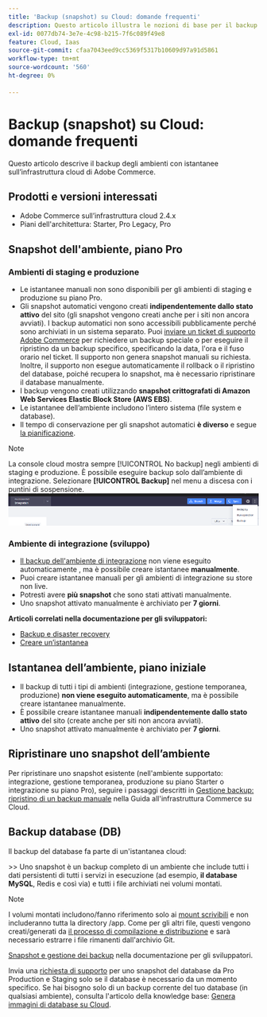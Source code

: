 ```yaml
---
title: 'Backup (snapshot) su Cloud: domande frequenti'
description: Questo articolo illustra le nozioni di base per il backup degli ambienti con istantanee su Adobe Commerce su infrastrutture cloud.
exl-id: 0077db74-3e7e-4c98-b215-7f6c089f49e8
feature: Cloud, Iaas
source-git-commit: cfaa7043eed9cc5369f5317b10609d97a91d5861
workflow-type: tm+mt
source-wordcount: '560'
ht-degree: 0%

---
```


# Backup (snapshot) su Cloud: domande frequenti

Questo articolo descrive il backup degli ambienti con istantanee sull’infrastruttura cloud di Adobe Commerce.

## Prodotti e versioni interessati

* Adobe Commerce sull’infrastruttura cloud 2.4.x
* Piani dell&#39;architettura: Starter, Pro Legacy, Pro

## Snapshot dell&#39;ambiente, piano Pro

### Ambienti di staging e produzione

* Le istantanee manuali non sono disponibili per gli ambienti di staging e produzione su piano Pro.
* Gli snapshot automatici vengono creati **indipendentemente dallo stato attivo** del sito (gli snapshot vengono creati anche per i siti non ancora avviati). I backup automatici non sono accessibili pubblicamente perché sono archiviati in un sistema separato.
Puoi [inviare un ticket di supporto Adobe Commerce](/docs/commerce-knowledge-base/kb/help-center-guide/magento-help-center-user-guide.html#submit-ticket) per richiedere un backup speciale o per eseguire il ripristino da un backup specifico, specificando la data, l&#39;ora e il fuso orario nel ticket. Il supporto non genera snapshot manuali su richiesta.
Inoltre, il supporto non esegue automaticamente il rollback o il ripristino del database, poiché recupera lo snapshot, ma è necessario ripristinare il database manualmente.
* I backup vengono creati utilizzando **snapshot crittografati di Amazon Web Services Elastic Block Store (AWS EBS)**.
* Le istantanee dell’ambiente includono l’intero sistema (file system e database).
* Il tempo di conservazione per gli snapshot automatici **è diverso** e segue [la pianificazione](/docs/commerce-cloud-service/user-guide/architecture/pro-architecture.html?lang=en#backup-and-disaster-recovery).

>[!NOTE]
>La console cloud mostra sempre [!UICONTROL No backup] negli ambienti di staging e produzione. È possibile eseguire backup solo dall’ambiente di integrazione. Selezionare **[!UICONTROL Backup]** nel menu a discesa con i puntini di sospensione.
>![cloud_console_backup.png](assets/cloud_console_backup.png)





### Ambiente di integrazione (sviluppo)

* [Il backup dell&#39;ambiente di integrazione](/help/announcements/adobe-commerce-announcements/integration-environment-enhancement-request-pro-and-starter.md) non viene eseguito automaticamente **&#x200B;**, ma è possibile creare istantanee **manualmente**.
* Puoi creare istantanee manuali per gli ambienti di integrazione su store non live.
* Potresti avere **più snapshot** che sono stati attivati manualmente.
* Uno snapshot attivato manualmente è archiviato per **7 giorni**.

**Articoli correlati nella documentazione per gli sviluppatori:**

* [Backup e disaster recovery](/docs/commerce-cloud-service/user-guide/architecture/pro-architecture.html#backup-and-disaster-recovery)
* [Creare un’istantanea](/docs/commerce-cloud-service/user-guide/develop/storage/snapshots.html)

## Istantanea dell’ambiente, piano iniziale

* Il backup di tutti i tipi di ambienti (integrazione, gestione temporanea, produzione) **non viene eseguito automaticamente**, ma è possibile creare istantanee manualmente.
* È possibile creare istantanee manuali **indipendentemente dallo stato attivo** del sito (create anche per siti non ancora avviati).
* Uno snapshot attivato manualmente è archiviato per **7 giorni**.

## Ripristinare uno snapshot dell’ambiente

Per ripristinare uno snapshot esistente (nell&#39;ambiente supportato: integrazione, gestione temporanea, produzione su piano Starter o integrazione su piano Pro), seguire i passaggi descritti in [Gestione backup: ripristino di un backup manuale](https://experienceleague.adobe.com/en/docs/commerce-cloud-service/user-guide/develop/storage/snapshots#restore-a-manual-backup) nella Guida all&#39;infrastruttura Commerce su Cloud.

## Backup database (DB)

Il backup del database fa parte di un&#39;istantanea cloud:

&#x200B;>>
Uno snapshot è un backup completo di un ambiente che include tutti i dati persistenti di tutti i servizi in esecuzione (ad esempio, **il database MySQL**, Redis e così via) e tutti i file archiviati nei volumi montati.

>[!NOTE]
>
>I volumi montati includono/fanno riferimento solo ai [mount scrivibili](/docs/commerce-cloud-service/user-guide/configure/app/properties/properties.html?lang=en#mounts) e non includeranno tutta la directory /app. Come per gli altri file, questi vengono creati/generati da [il processo di compilazione e distribuzione](/docs/commerce-cloud-service/user-guide/architecture/pro-develop-deploy-workflow.html?lang=en#deployment-workflow) e sarà necessario estrarre i file rimanenti dall&#39;archivio Git.

[Snapshot e gestione dei backup](/docs/commerce-cloud-service/user-guide/develop/storage/snapshots.html) nella documentazione per gli sviluppatori.

Invia una [richiesta di supporto](/docs/commerce-knowledge-base/kb/help-center-guide/magento-help-center-user-guide.html?lang=en#submit-ticket) per uno snapshot del database da Pro Production e Staging solo se il database è necessario da un momento specifico. Se hai bisogno solo di un backup corrente del tuo database (in qualsiasi ambiente), consulta l&#39;articolo della knowledge base: [Genera immagini di database su Cloud](/help/how-to/general/create-database-dump-on-cloud.md).
